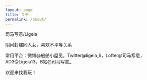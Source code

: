 ```yaml
---
layout: page
title: 关于
permalink: /about/
---
```


司马写意/Ligeia

阴间封建同人女，喜欢不平等关系

常用平台：微博@船舶小屋见，Twitter@ligeia_li，Lofter@司马写意，AO3@Ligeia13，B站@司马写意_

欢迎来找我玩！
